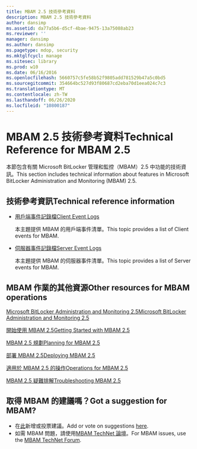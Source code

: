 ```yaml
---
title: MBAM 2.5 技術參考資料
description: MBAM 2.5 技術參考資料
author: dansimp
ms.assetid: da77a5b6-d5cf-4bae-9475-13a75088ab23
ms.reviewer: ''
manager: dansimp
ms.author: dansimp
ms.pagetype: mdop, security
ms.mktglfcycl: manage
ms.sitesec: library
ms.prod: w10
ms.date: 06/16/2016
ms.openlocfilehash: 5660757c5fe58b52f9805add781529b47a5c0bd5
ms.sourcegitcommit: 354664bc527d93f80687cd2eba70d1eea024c7c3
ms.translationtype: MT
ms.contentlocale: zh-TW
ms.lasthandoff: 06/26/2020
ms.locfileid: "10800187"
---
```

# <span data-ttu-id="740b2-103">MBAM 2.5 技術參考資料</span><span class="sxs-lookup"><span data-stu-id="740b2-103">Technical Reference for MBAM 2.5</span></span>


<span data-ttu-id="740b2-104">本節包含有關 Microsoft BitLocker 管理和監控（MBAM）2.5 中功能的技術資訊。</span><span class="sxs-lookup"><span data-stu-id="740b2-104">This section includes technical information about features in Microsoft BitLocker Administration and Monitoring (MBAM) 2.5.</span></span>

## <span data-ttu-id="740b2-105">技術參考資訊</span><span class="sxs-lookup"><span data-stu-id="740b2-105">Technical reference information</span></span>


-   [<span data-ttu-id="740b2-106">用戶端事件記錄檔</span><span class="sxs-lookup"><span data-stu-id="740b2-106">Client Event Logs</span></span>](client-event-logs.md)

    <span data-ttu-id="740b2-107">本主題提供 MBAM 的用戶端事件清單。</span><span class="sxs-lookup"><span data-stu-id="740b2-107">This topic provides a list of Client events for MBAM.</span></span>

-   [<span data-ttu-id="740b2-108">伺服器事件記錄檔</span><span class="sxs-lookup"><span data-stu-id="740b2-108">Server Event Logs</span></span>](server-event-logs.md)

    <span data-ttu-id="740b2-109">本主題提供 MBAM 的伺服器事件清單。</span><span class="sxs-lookup"><span data-stu-id="740b2-109">This topic provides a list of Server events for MBAM.</span></span>

## <span data-ttu-id="740b2-110">MBAM 作業的其他資源</span><span class="sxs-lookup"><span data-stu-id="740b2-110">Other resources for MBAM operations</span></span>


[<span data-ttu-id="740b2-111">Microsoft BitLocker Administration and Monitoring 2.5</span><span class="sxs-lookup"><span data-stu-id="740b2-111">Microsoft BitLocker Administration and Monitoring 2.5</span></span>](index.md)

[<span data-ttu-id="740b2-112">開始使用 MBAM 2.5</span><span class="sxs-lookup"><span data-stu-id="740b2-112">Getting Started with MBAM 2.5</span></span>](getting-started-with-mbam-25.md)

[<span data-ttu-id="740b2-113">MBAM 2.5 規劃</span><span class="sxs-lookup"><span data-stu-id="740b2-113">Planning for MBAM 2.5</span></span>](planning-for-mbam-25.md)

[<span data-ttu-id="740b2-114">部署 MBAM 2.5</span><span class="sxs-lookup"><span data-stu-id="740b2-114">Deploying MBAM 2.5</span></span>](deploying-mbam-25.md)

[<span data-ttu-id="740b2-115">適用於 MBAM 2.5 的操作</span><span class="sxs-lookup"><span data-stu-id="740b2-115">Operations for MBAM 2.5</span></span>](operations-for-mbam-25.md)

[<span data-ttu-id="740b2-116">MBAM 2.5 疑難排解</span><span class="sxs-lookup"><span data-stu-id="740b2-116">Troubleshooting MBAM 2.5</span></span>](troubleshooting-mbam-25.md)

## <span data-ttu-id="740b2-117">取得 MBAM 的建議嗎？</span><span class="sxs-lookup"><span data-stu-id="740b2-117">Got a suggestion for MBAM?</span></span>
- <span data-ttu-id="740b2-118">在[此](http://mbam.uservoice.com/forums/268571-microsoft-bitlocker-administration-and-monitoring)新增或投票建議。</span><span class="sxs-lookup"><span data-stu-id="740b2-118">Add or vote on suggestions [here](http://mbam.uservoice.com/forums/268571-microsoft-bitlocker-administration-and-monitoring).</span></span> 
- <span data-ttu-id="740b2-119">如需 MBAM 問題，請使用[MBAM TechNet 論壇](https://social.technet.microsoft.com/Forums/home?forum=mdopmbam)。</span><span class="sxs-lookup"><span data-stu-id="740b2-119">For MBAM issues, use the [MBAM TechNet Forum](https://social.technet.microsoft.com/Forums/home?forum=mdopmbam).</span></span>

 

 





